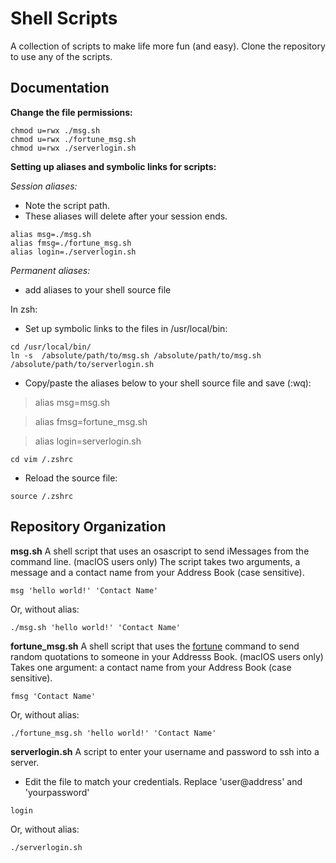 # Shell Scripts 
A collection of scripts to make life more fun (and easy). Clone the repository to use any of the scripts.

## Documentation
__Change the file permissions:__

```
chmod u=rwx ./msg.sh
chmod u=rwx ./fortune_msg.sh
chmod u=rwx ./serverlogin.sh
```
__Setting up aliases and symbolic links for scripts:__

*Session aliases:*
- Note the script path.
- These aliases will delete after your session ends.

```
alias msg=./msg.sh
alias fmsg=./fortune_msg.sh
alias login=./serverlogin.sh
```

*Permanent aliases:*
- add aliases to your shell source file

In zsh:
- Set up symbolic links to the files in /usr/local/bin:

```
cd /usr/local/bin/
ln -s  /absolute/path/to/msg.sh /absolute/path/to/msg.sh /absolute/path/to/serverlogin.sh
```

- Copy/paste the aliases below to your shell source file and save (:wq):
>alias msg=msg.sh

>alias fmsg=fortune_msg.sh

>alias login=serverlogin.sh

`cd
vim /.zshrc`

- Reload the source file:

`source /.zshrc`

## Repository Organization
__msg.sh__
A shell script that uses an osascript to send iMessages from the command line. (macIOS users only) 
The script takes two arguments, a message and a contact name from your Address Book (case sensitive).

`msg 'hello world!' 'Contact Name'`

Or, without alias:

`./msg.sh 'hello world!' 'Contact Name'`

__fortune_msg.sh__
A shell script that uses the [fortune](https://linux.die.net/man/6/fortune) command to send random quotations to someone in your Addresss Book. (macIOS users only) 
Takes one argument: a contact name from your Address Book (case sensitive).

`fmsg 'Contact Name'`

Or, without alias:

`./fortune_msg.sh 'hello world!' 'Contact Name'`

__serverlogin.sh__
A script to enter your username and password to ssh into a server. 
- Edit the file to match your credentials. Replace 'user@address' and 'yourpassword'

`login`

Or, without alias:

`./serverlogin.sh`
